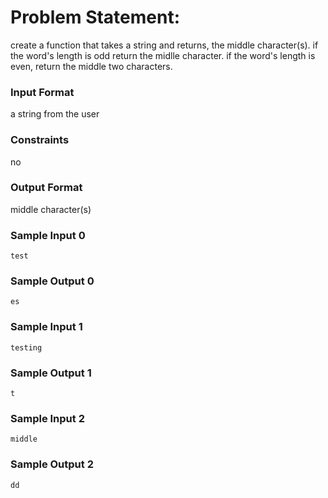 # Problem Statement:

create a function that takes a string and returns, the middle character(s). if the word's length is odd return the midlle character. if the word's length is even, return the middle two characters.

### Input Format

a string from the user

### Constraints

no

### Output Format

middle character(s)

### Sample Input 0
```
test
```
### Sample Output 0
```
es
```
### Sample Input 1
```
testing
```
### Sample Output 1
```
t
```
### Sample Input 2
```
middle
```
### Sample Output 2
```
dd
```
